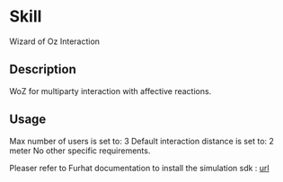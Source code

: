 # Skill
Wizard of Oz Interaction

## Description

WoZ for multiparty interaction with affective reactions.

## Usage
Max number of users is set to: 3
Default interaction distance is set to: 2 meter
No other specific requirements. 

Pleaser refer to Furhat documentation to install the simulation sdk : [url](https://docs.furhat.io/)

